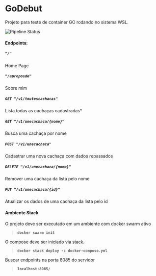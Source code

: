 # GoDebut
 Projeto para teste de container GO rodando no sistema WSL.

![Pipeline Status](https://github.com/ffelixneto/godebut/actions/workflows/build-push-docker.yml/badge.svg) 

#### Endpoints:
##### `"/"`
Home Page

##### `"/aproposde"`
Sobre mim

##### `GET "/v1/toutescachacas"`
Lista todas as cachaças cadastradas*

##### `GET "/v1/unecachaca/{nome}"`
Busca uma cachaça por nome

##### `POST "/v1/unecachaca"`
Cadastrar uma nova cachaça com dados repassados

##### `DELETE "/v1/unecachaca/{nome}"`
Remover uma cachaça da lista pelo nome

##### `PUT "/v1/unecachaca/{id}"`
Atualizar os dados de uma cachaça da lista pelo id

#### Ambiente Stack
O projeto deve ser executado em um ambiente com docker swarm ativo 
>**`docker swarm init`**

O compose deve ser iniciado via stack.
>**`docker stack deploy -c docker-compose.yml`**

Buscar endpoints na porta 8085 do servidor
>**`localhost:8085/`**
